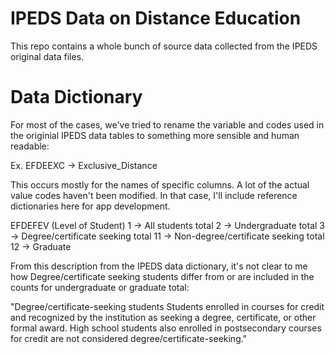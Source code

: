 # IPEDS Data on Distance Education

This repo contains a whole bunch of source data collected from the IPEDS original data files.

# Data Dictionary

For most of the cases, we've tried to rename the variable and codes used in the originial IPEDS data tables to something more sensible and human readable:

Ex. EFDEEXC -> Exclusive_Distance

This occurs mostly for the names of specific columns. A lot of the actual value codes haven't been modified. In that case, I'll include reference dictionaries here for app development.

EFDEFEV (Level of Student)
1 -> All students total
2 -> Undergraduate total
3 -> Degree/certificate seeking total
11 -> Non-degree/certificate seeking total
12 -> Graduate

From this description from the IPEDS data dictionary, it's not clear to me how Degree/certificate seeking students differ from or are included in the counts for undergraduate or graduate total:

"Degree/certificate-seeking students  Students enrolled in courses for credit and recognized by the institution as seeking a degree, certificate, or other formal award. High school students also enrolled in postsecondary courses for credit are not considered degree/certificate-seeking."
